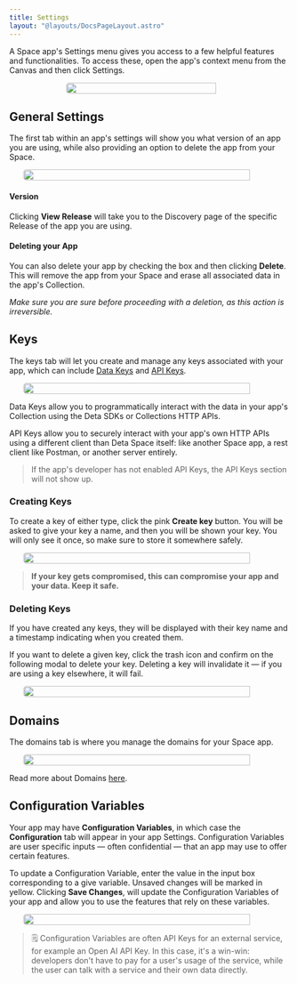```yaml
---
title: Settings
layout: "@layouts/DocsPageLayout.astro"
---
```


A Space app's Settings menu gives you access to a few helpful features and functionalities. To access these, open the app's context menu from the Canvas and then click Settings.

<div style="display:flex; justify-content: center;"><img style="border-radius: 5px; width: 90%; max-width:300px;" src="/docs_assets/use/settings-1.png"/></div>

## General Settings

The first tab within an app's settings will show you what version of an app you are using, while also providing an option to delete the app from your Space.

<div style="display:flex; justify-content: center;"><img style="border-radius: 5px; width: 90%; max-width:600px;" src="/docs_assets/use/settings-2.png"/></div>

#### Version

Clicking **View Release** will take you to the Discovery page of the specific Release of the app you are using.

#### Deleting your App

You can also delete your app by checking the box and then clicking **Delete**. This will remove the app from your Space and erase all associated data in the app's Collection.

*Make sure you are sure before proceeding with a deletion, as this action is irreversible.*

## Keys

The keys tab will let you create and manage any keys associated with your app, which can include [Data Keys](/docs/en/use/your-data/collections#data-keys) and [API Keys](/docs/en/use/space-apps/using-apps#api-keys).

<div style="display:flex; justify-content: center;"><img style="border-radius: 5px; width: 90%; max-width:600px;" src="/docs_assets/use/settings-3.png"/></div>

Data Keys allow you to programmatically interact with the data in your app's Collection using the Deta SDKs or Collections HTTP APIs.

API Keys allow you to securely interact with your app's own HTTP APIs using a different client than Deta Space itself: like another Space app, a rest client like Postman, or another server entirely.

> If the app's developer has not enabled API Keys, the API Keys section will not show up.

### Creating Keys

To create a key of either type, click the pink **Create key** button. You will be asked to give your key a name, and then you will be shown your key. You will only see it once, so make sure to store it somewhere safely.

<div style="display:flex; justify-content: center;"><img style="border-radius: 5px; width: 90%; max-width:600px;" src="/docs_assets/use/settings-4.png"/></div>

> **If your key gets compromised, this can compromise your app and your data. Keep it safe.**

### Deleting Keys

If you have created any keys, they will be displayed with their key name and a timestamp indicating when you created them.

If you want to delete a given key, click the trash icon and confirm on the following modal to delete your key. Deleting a key will invalidate it — if you are using a key elsewhere, it will fail.

<div style="display:flex; justify-content: center;"><img style="border-radius: 5px; width: 90%; max-width:600px;" src="/docs_assets/use/settings-5.png"/></div>

## Domains

The domains tab is where you manage the domains for your Space app.

<div style="display:flex; justify-content: center;"><img style="border-radius: 5px; width: 90%; max-width:600px;" src="/docs_assets/use/settings-6.png"/></div>

Read more about Domains [here](/docs/en/use/space-apps/domains).

## Configuration Variables

Your app may have **Configuration Variables**, in which case the **Configuration** tab will appear in your app Settings. Configuration Variables are user specific inputs — often confidential — that an app may use to offer certain features.

To update a Configuration Variable, enter the value in the input box corresponding to a give variable. Unsaved changes will be marked in yellow. Clicking **Save Changes**, will update the Configuration Variables of your app and allow you to use the features that rely on these variables.

<div style="display:flex; justify-content: center;"><img style="border-radius: 5px; width: 90%; max-width:600px;" src="/docs_assets/use/settings-7.png"/></div>


> 🗒️ Configuration Variables are often API Keys for an external service, for example an Open AI API Key. In this case, it's a win-win: developers don't have to pay for a user's usage of the service, while the user can talk with a service and their own data directly.